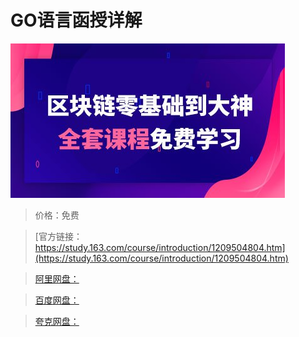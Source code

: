# GO语言函授详解

![img](../../../assets/study163/free/8870b2cabf724f6d848196922233b5fa.jpg)

> 价格：免费

> [官方链接：https://study.163.com/course/introduction/1209504804.htm](https://study.163.com/course/introduction/1209504804.htm)

> [阿里网盘：]()

> [百度网盘：]()

> [夸克网盘：]()

